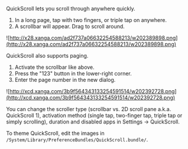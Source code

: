 QuickScroll lets you scroll through anywhere quickly.

  1. In a long page, tap with two fingers, or triple tap on anywhere.
  1. A scrollbar will appear. Drag to scroll around.

![http://x28.xanga.com/ad2f737a06632254588213/w202389898.png](http://x28.xanga.com/ad2f737a06632254588213/w202389898.png)

QuickScroll also supports paging.

  1. Activate the scrollbar like above.
  1. Press the "123" button in the lower-right corner.
  1. Enter the page number in the new dialog.

![http://xcd.xanga.com/3b9f564343133254591514/w202392728.png](http://xcd.xanga.com/3b9f564343133254591514/w202392728.png)

You can change the scroller type (scrollbar vs. 2D scroll pane a.k.a. QuickScroll 1), activation method (single tap, two-finger tap, triple tap or simply scrolling), duration and disabled apps in Settings → QuickScroll.

To theme QuickScroll, edit the images in `/System/Library/PreferenceBundles/QuickScroll.bundle/`.